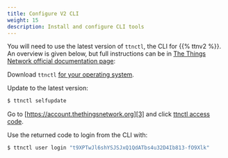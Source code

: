 ```yaml
---
title: Configure V2 CLI
weight: 15
description: Install and configure CLI tools
---
```


You will need to use the latest version of `ttnctl`, the CLI for {{% ttnv2 %}}. An overview is given below, but full instructions can be in [The Things Network official documentation page][1]:

Download `ttnctl` [for your operating system][2].

Update to the latest version:

```bash
$ ttnctl selfupdate
```

Go to [https://account.thethingsnetwork.org][3] and click [ttnctl access code][4].

Use the returned code to login from the CLI with:

```bash
$ ttnctl user login "t9XPTwJl6shYSJSJxQ1QdATbs4u32D4Ib813-fO9Xlk"
```

[1]: https://www.thethingsnetwork.org/docs/network/cli/quick-start.html
[2]: https://www.thethingsnetwork.org/docs/network/cli/quick-start.html#installation
[3]: https://account.thethingsnetwork.org
[4]: https://account.thethingsnetwork.org/users/authorize?client_id=ttnctl&redirect_uri=/oauth/callback/ttnctl&response_type=code
